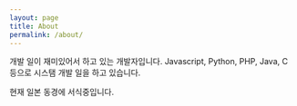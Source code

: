 ```yaml
---
layout: page
title: About
permalink: /about/
---
```


개발 일이 재미있어서 하고 있는 개발자입니다.
Javascript, Python, PHP, Java, C 등으로 시스탬 개발 일을 하고 있습니다.

현재 일본 동경에 서식중입니다.
